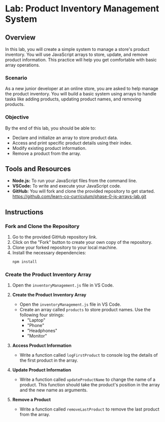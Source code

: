# Lab: Product Inventory Management System

## Overview

In this lab, you will create a simple system to manage a store's product inventory. You will use JavaScript arrays to store, update, and remove product information. This practice will help you get comfortable with basic array operations.

### Scenario

As a new junior developer at an online store, you are asked to help manage the product inventory. You will build a basic system using arrays to handle tasks like adding products, updating product names, and removing products.

### Objective

By the end of this lab, you should be able to:

- Declare and initialize an array to store product data.
- Access and print specific product details using their index.
- Modify existing product information.
- Remove a product from the array.

## Tools and Resources

- **Node.js:** To run your JavaScript files from the command line.
- **VSCode:** To write and execute your JavaScript code.
- **GitHub:** You will fork and clone the provided repository to get started. https://github.com/learn-co-curriculum/phase-0-js-arrays-lab.git

## Instructions

### Fork and Clone the Repository

1. Go to the provided GitHub repository link.
2. Click on the "Fork" button to create your own copy of the repository.
3. Clone your forked repository to your local machine.
4. Install the necessary dependencies:
   ```sh
   npm install
   ```

### Create the Product Inventory Array

1. Open the `inventoryManagement.js` file in VS Code.

2. **Create the Product Inventory Array**
   - Open the `inventoryManagement.js` file in VS Code.
   - Create an array called `products` to store product names. Use the following four strings:
     - "Laptop"
     - "Phone"
     - "Headphones"
     - "Monitor"

3. **Access Product Information**
   - Write a function called `logFirstProduct` to console log the details of the first product in the array.

4. **Update Product Information**
   - Write a function called `updateProductName` to change the name of a product. This function should take the product's position in the array and the new name as arguments.

5. **Remove a Product**
   - Write a function called `removeLastProduct` to remove the last product from the array.
